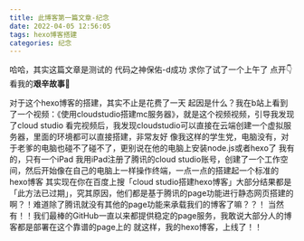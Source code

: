 ```yaml
---
title: 此博客第一篇文章-纪念
date: 2022-04-05 12:56:05
tags: hexo博客搭建
categories: 纪念
---
```

哈哈，其实这篇文章是测试的
代码之神保佑-d成功
求你了试了一个上午了
点开👇看我的**艰辛故事**🤣
<!-- more -->
对于这个hexo博客的搭建，其实不止是花费了一天
起因是什么？我在b站上看到了一个视频：《使用cloudstudio搭建mc服务器》，就是这个视频视频，引导我发现了cloud studio
看完视频后，我发现cloudstudio可以直接在云端创建一个虚拟服务器，里面的环境都可以直接搭建，非常友好
像我这样的学生党，电脑没有，对于老爹的电脑也碰不了碰不了，更别说在他的电脑上安装node.js或者hexo了
我有的，只有一个iPad
我用iPad注册了腾讯的cloud studio账号，创建了一个工作空间，然后开始像在自己的电脑上一样操作终端，一点一点的搭建起一个标准的hexo博客
其实现在你在百度上搜「cloud studio搭建hexo博客」大部分结果都是「此方法已过期」，究其原因，他们都是基于腾讯的page功能进行静态网页搭建的
啊？！难道除了腾讯就没有其他的page功能来承载我们的博客了嘛？？！
当然有！！我们最棒的GitHub一直以来都提供稳定的page服务，我敢说大部分人的博客都是部署在这个靠谱的page上的
就这样，我的hexo博客，上线了！！